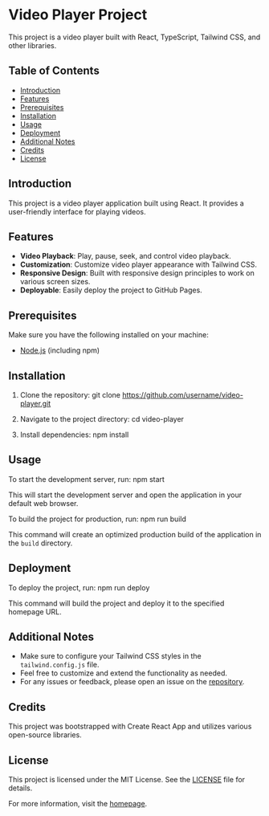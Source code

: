 # Video Player Project

This project is a video player built with React, TypeScript, Tailwind CSS, and other libraries.

## Table of Contents

- [Introduction](#introduction)
- [Features](#features)
- [Prerequisites](#prerequisites)
- [Installation](#installation)
- [Usage](#usage)
- [Deployment](#deployment)
- [Additional Notes](#additional-notes)
- [Credits](#credits)
- [License](#license)

## Introduction

This project is a video player application built using React. It provides a user-friendly interface for playing videos.

## Features

- **Video Playback**: Play, pause, seek, and control video playback.
- **Customization**: Customize video player appearance with Tailwind CSS.
- **Responsive Design**: Built with responsive design principles to work on various screen sizes.
- **Deployable**: Easily deploy the project to GitHub Pages.

## Prerequisites

Make sure you have the following installed on your machine:

- [Node.js](https://nodejs.org/) (including npm)

## Installation

1. Clone the repository:
git clone https://github.com/username/video-player.git

2. Navigate to the project directory:
   cd video-player
   
3. Install dependencies:
   npm install
   
## Usage

To start the development server, run:
  npm start
  
This will start the development server and open the application in your default web browser.

To build the project for production, run:
  npm run build

This command will create an optimized production build of the application in the `build` directory.

## Deployment

To deploy the project, run:
  npm run deploy
  
This command will build the project and deploy it to the specified homepage URL.

## Additional Notes

- Make sure to configure your Tailwind CSS styles in the `tailwind.config.js` file.
- Feel free to customize and extend the functionality as needed.
- For any issues or feedback, please open an issue on the [repository](https://github.com/username/video-player).

## Credits

This project was bootstrapped with Create React App and utilizes various open-source libraries.

## License

This project is licensed under the MIT License. See the [LICENSE](LICENSE) file for details.

For more information, visit the [homepage](https://musavircodes.github.io/WatchWire/).

